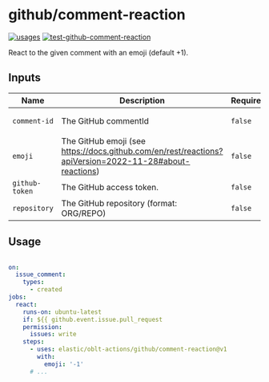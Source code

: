 # <!--name-->github/comment-reaction<!--/name-->

[![usages](https://img.shields.io/badge/usages-white?logo=githubactions&logoColor=blue)](https://github.com/search?q=elastic%2Foblt-actions%2Fgithub%2Fcomment-reaction+%28path%3A.github%2Fworkflows+OR+path%3A**%2Faction.yml+OR+path%3A**%2Faction.yaml%29&type=code)
[![test-github-comment-reaction](https://github.com/elastic/oblt-actions/actions/workflows/test-github-comment-reaction.yml/badge.svg?branch=main)](https://github.com/elastic/oblt-actions/actions/workflows/test-github-comment-reaction.yml)

<!--description-->
React to the given comment with an emoji (default +1).
<!--/description-->

## Inputs
<!--inputs-->
| Name           | Description                                                                                            | Required | Default                          |
|----------------|--------------------------------------------------------------------------------------------------------|----------|----------------------------------|
| `comment-id`   | The GitHub commentId                                                                                   | `false`  | `${{ github.event.comment.id }}` |
| `emoji`        | The GitHub emoji (see https://docs.github.com/en/rest/reactions?apiVersion=2022-11-28#about-reactions) | `false`  | `+1`                             |
| `github-token` | The GitHub access token.                                                                               | `false`  | `${{ github.token }}`            |
| `repository`   | The GitHub repository (format: ORG/REPO)                                                               | `false`  | `${{ github.repository }}`       |
<!--/inputs-->

## Usage

<!--usage action="elastic/oblt-actions/**" version="env:VERSION"-->
```yaml

on:
  issue_comment:
    types:
      - created
jobs:
  react:
    runs-on: ubuntu-latest
    if: ${{ github.event.issue.pull_request
    permission:
      issues: write
    steps:
      - uses: elastic/oblt-actions/github/comment-reaction@v1
        with:
          emoji: '-1'
      # ...
```
<!--/usage-->
